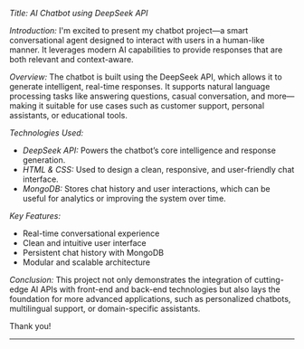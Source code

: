 
*Title: AI Chatbot using DeepSeek API*

*Introduction:*
 I'm excited to present my chatbot project—a smart conversational agent designed to interact with users in a human-like manner. It leverages modern AI capabilities to provide responses that are both relevant and context-aware.

*Overview:*
The chatbot is built using the DeepSeek API, which allows it to generate intelligent, real-time responses. It supports natural language processing tasks like answering questions, casual conversation, and more—making it suitable for use cases such as customer support, personal assistants, or educational tools.

*Technologies Used:*

* *DeepSeek API:* Powers the chatbot’s core intelligence and response generation.
* *HTML & CSS:* Used to design a clean, responsive, and user-friendly chat interface.
* *MongoDB:* Stores chat history and user interactions, which can be useful for analytics or improving the system over time.

*Key Features:*

* Real-time conversational experience
* Clean and intuitive user interface
* Persistent chat history with MongoDB
* Modular and scalable architecture

*Conclusion:*
This project not only demonstrates the integration of cutting-edge AI APIs with front-end and back-end technologies but also lays the foundation for more advanced applications, such as personalized chatbots, multilingual support, or domain-specific assistants.

Thank you!

---
